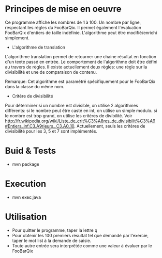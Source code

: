 ﻿Principes de mise en oeuvre
===========================

Ce programme affiche les nombres de 1 à 100. Un nombre par ligne, respectant les règles du FooBarQix.
Il permet également l'évaluation FooBarQix d'entiers de taille indéfinie.
L'algorithme peut être modifié/enrichi simplement.

* L'algorithme de translation

L'algorithme translation permet de retourner une chaine résultat en fonction d'un texte passé en entrée.
Le comportement de l'algorithme doit être défini au travers de règles. Il existe actuellement deux règles: une régle sur la divisibilité et une de comparaison de contenu.

Remarque: Cet algorithme est paramétré spécifiquement pour le FooBarQix dans la classe du même nom.

* Critère de divisibilité

Pour déterminer si un nombre est divisible, on utilise 2 algorithmes différents:
	si le nombre peut être casté en int, on utilise un simple modulo.
	si le nombre est trop grand, on utilise les critères de divibilité. 
		Voir http://fr.wikipedia.org/wiki/Liste_de_crit%C3%A8res_de_divisibilit%C3%A9#Entiers_inf.C3.A9rieurs_.C3.A0_10. 
		Actuellement, seuls les critères de divisibilité pour les 3, 5 et 7 sont implémentés.


Buid & Tests
============

 * mvn package

Execution
=========

 * mvn exec:java


Utilisation
===========

 * Pour quitter le programme, taper la lettre q
 * Pour obtenir les 100 premiers résultat tel que demandé par l'exercie, taper le mot list à la demande de saisie.
 * Toute autre entrée sera interprêtée comme une valeur à évaluer par le FooBarQix
